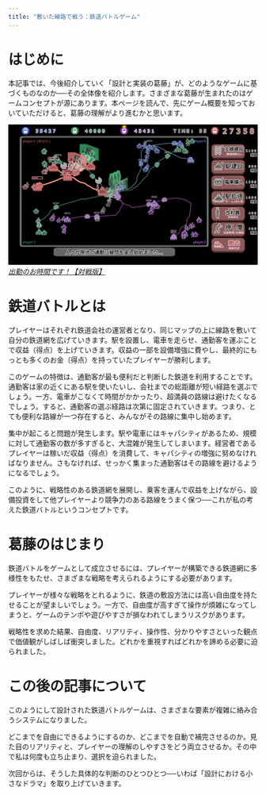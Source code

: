 ```yaml
---
title: "敷いた線路で戦う：鉄道バトルゲーム"
---
```


# はじめに

本記事では、今後紹介していく「設計と実装の葛藤」が、どのようなゲームに基づくものなのか──その全体像を紹介します。さまざまな葛藤が生まれたのはゲームコンセプトが源にあります。本ページを読んで、先にゲーム概要を知っておいていただけると、葛藤の理解がより進むかと思います。

![](/images/screenshot.png)
*[出勤のお時間です！【対戦版】](https://namagame.coe.nicovideo.jp/games/lg419)*

# 鉄道バトルとは

プレイヤーはそれぞれ鉄道会社の運営者となり、同じマップの上に線路を敷いて自分の鉄道網を広げていきます。駅を設置し、電車を走らせ、通勤客を運ぶことで収益（得点）を上げていきます。収益の一部を設備増強に費やし、最終的にもっとも多くのお金（得点）を持っていたプレイヤーが勝利します。

このゲームの特徴は、通勤客が最も便利だと判断した鉄道を利用することです。通勤客は家の近くにある駅を使いたいし、会社までの総距離が短い経路を選ぶでしょう。一方、電車がこなくて時間がかかったり、超満員の路線は避けたくなるでしょう。すると、通勤客の選ぶ経路は次第に固定されていきます。つまり、とても便利な路線が一つ存在すると、みんながその路線に集中し始めます。

集中が起こると問題が発生します。駅や電車にはキャパシティがあるため、規模に対して通勤客の数が多すぎると、大混雑が発生してしまいます。経営者であるプレイヤーは稼いだ収益（得点）を消費して、キャパシティの増強に努めなければなりません。さもなければ、せっかく集まった通勤客はその路線を避けるようになるでしょう。

このように、戦略性のある鉄道網を展開し、乗客を運んで収益を上げながら、設備投資をして他プレイヤーより競争力のある路線をうまく保つ──これが私の考えた鉄道バトルというコンセプトです。

# 葛藤のはじまり

鉄道バトルをゲームとして成立させるには、プレイヤーが構築できる鉄道網に多様性をもたせ、さまざまな戦略を考えられるようにする必要があります。

プレイヤーが様々な戦略をとれるように、鉄道の敷設方法には高い自由度を持たせることが望ましいでしょう。一方で、自由度が高すぎて操作が煩雑になってしまうと、ゲームのテンポや遊びやすさが損なわれてしまうリスクがあります。

戦略性を求めた結果、自由度、リアリティ、操作性、分かりやすさといった観点で価値観がしばしば衝突しました。どれかを重視すればどれかを諦める必要に迫られました。

# この後の記事について

このようにして設計された鉄道バトルゲームは、さまざまな要素が複雑に絡み合うシステムになりました。

どこまでを自由にできるようにするのか、どこまでを自動で補完させるのか。見た目のリアリティと、プレイヤーの理解のしやすさをどう両立させるか。その中で私は何度も立ち止まり、選択を迫られました。

次回からは、そうした具体的な判断のひとつひとつ──いわば「設計における小さなドラマ」を取り上げていきます。
